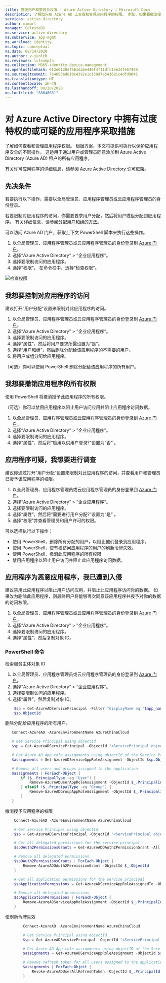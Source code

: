 ```yaml
---
title: 管理用户和管理员权限 - Azure Active Directory | Microsoft Docs
description: 了解如何在 Azure AD 上查看和管理应用程序的权限。 例如，如果要撤消授予应用程序的所有权限。
services: active-directory
author: mimart
manager: CelesteDG
ms.service: active-directory
ms.subservice: app-mgmt
ms.workload: identity
ms.topic: conceptual
ms.date: 08/14/2020
ms.author: v-junlch
ms.reviewer: luleonpla
ms.collection: M365-identity-device-management
ms.openlocfilehash: 012e0128df5b1dabe440f4f11dfc13e34fe67498
ms.sourcegitcommit: 7646936d018c4392e1c138d7e541681c4dfd9041
ms.translationtype: HT
ms.contentlocale: zh-CN
ms.lasthandoff: 08/20/2020
ms.locfileid: "88648081"
---
```

# <a name="take-action-on-overpriviledged-or-suspicious-application-in-azure-active-directory"></a>对 Azure Active Directory 中拥有过度特权的或可疑的应用程序采取措施

了解如何查看和管理应用程序权限。 根据方案，本文将提供可执行以保护应用程序安全的不同操作。 这适用于通过用户或管理员同意添加到 Azure Active Directory (Azure AD) 租户的所有应用程序。

有关许可应用程序的详细信息，请参阅 [Azure Active Directory 许可框架](../develop/consent-framework.md)。

## <a name="prerequisites"></a>先决条件

若要执行以下操作，需要以全局管理员、应用程序管理员或云应用程序管理员的身份登录。

若要限制对应用程序的访问，你需要要求用户分配，然后将用户或组分配到应用程序。  有关详细信息，请参阅[分配用户和组的方法](methods-for-assigning-users-and-groups.md)。

可以访问 Azure AD 门户，获取上下文 PowerShell 脚本来执行这些操作。
 
1. 以全局管理员、应用程序管理员或云应用程序管理员的身份登录到 [Azure 门户](https://portal.azure.cn)。
2. 选择“Azure Active Directory” > “企业应用程序”。 
3. 选择要限制访问的应用程序。
4. 选择“权限”。 在命令栏中，选择“检查权限”。

![检查权限](./media/manage-application-permissions/review-permissions.png)

## <a name="i-want-to-control-access-to-an-application"></a>我想要控制对应用程序的访问

建议打开“用户分配”设置来限制对此应用程序的访问。

1. 以全局管理员、应用程序管理员或云应用程序管理员的身份登录到 [Azure 门户](https://portal.azure.cn)。
2. 选择“Azure Active Directory” > “企业应用程序”。 
3. 选择要限制访问的应用程序。
4. 选择“属性”，然后将用户要求所需设置为“是”。
5. 选择“用户和组”，然后删除分配给该应用程序的不需要的用户。
6. 将用户或组分配给应用程序。

（可选）你可以使用 PowerShell 删除分配给该应用程序的所有用户。

## <a name="i-want-to-revoke-all-permissions-for-an-application"></a>我想要撤销应用程序的所有权限

使用 PowerShell 将撤消授予此应用程序的所有权限。

（可选）你可以禁用应用程序以阻止用户访问应用并阻止应用程序访问数据。

1. 以全局管理员、应用程序管理员或云应用程序管理员的身份登录到 [Azure 门户](https://portal.azure.cn)。
2. 选择“Azure Active Directory” > “企业应用程序”。 
3. 选择要限制访问的应用程序。
4. 选择“属性”，然后将“启用以供用户登录?”设置为“否” 。

## <a name="application-is-suspicious-and-i-want-to-investigate"></a>应用程序可疑，我想要进行调查

建议你通过打开“用户分配”设置来限制对此应用程序的访问，并查看用户和管理员已授予该应用程序的权限。

1. 以全局管理员、应用程序管理员或云应用程序管理员的身份登录到 [Azure 门户](https://portal.azure.cn)。
3. 选择“Azure Active Directory” > “企业应用程序”。 
5. 选择要限制访问的应用程序。
6. 选择“属性”，然后将“需要进行用户分配?”设置为“是” 。
7. 选择“权限”并查看管理员和用户许可的权限。

可以选择执行以下操作：

- 使用 PowerShell，删除所有分配的用户，以阻止他们登录到应用程序。
- 使用 PowerShell，使有权访问应用程序的用户的刷新令牌失效。
- 使用 PowerShell，撤消此应用程序的所有权限
- 禁用应用程序以阻止用户访问并阻止此应用程序访问数据。


## <a name="application-is-malicious-and-im-compromised"></a>应用程序为恶意应用程序，我已遭到入侵

建议禁用此应用程序以阻止用户访问应用，并阻止此应用程序访问你的数据。 如果改为删除此应用程序，则最终用户将能够再次同意该应用程序并授予对你的数据的访问权限。

1. 以全局管理员、应用程序管理员或云应用程序管理员的身份登录到 [Azure 门户](https://portal.azure.cn)。
2. 选择“Azure Active Directory” > “企业应用程序”。 
3. 选择要限制访问的应用程序。
4. 选择“属性”，然后复制对象 ID。

### <a name="powershell-commands"></a>PowerShell 命令


检索服务主体对象 ID

1. 以全局管理员、应用程序管理员或云应用程序管理员的身份登录到 [Azure 门户](https://portal.azure.cn)。
2. 选择“Azure Active Directory” > “企业应用程序”。 
3. 选择要限制访问的应用程序。
4. 选择“属性”，然后复制对象 ID。

```powershell
    $sp = Get-AzureADServicePrincipal -Filter "displayName eq '$app_name'"
    $sp.ObjectId
```
删除分配给应用程序的所有用户。
 ```powershell
    Connect-AzureAD -AzureEnvironmentName AzureChinaCloud

    # Get Service Principal using objectId
    $sp = Get-AzureADServicePrincipal -ObjectId "<ServicePrincipal objectID>"

    # Get Azure AD App role assignments using objectId of the Service Principal
    $assignments = Get-AzureADServiceAppRoleAssignment -ObjectId $sp.ObjectId -All $true

    # Remove all users and groups assigned to the application
    $assignments | ForEach-Object {
        if ($_.PrincipalType -eq "User") {
            Remove-AzureADUserAppRoleAssignment -ObjectId $_.PrincipalId -AppRoleAssignmentId $_.ObjectId
        } elseif ($_.PrincipalType -eq "Group") {
            Remove-AzureADGroupAppRoleAssignment -ObjectId $_.PrincipalId -AppRoleAssignmentId $_.ObjectId
        }
    }
 ```

撤消授予应用程序的权限

```powershell
    Connect-AzureAD -AzureEnvironmentName AzureChinaCloud

    # Get Service Principal using objectId
    $sp = Get-AzureADServicePrincipal -ObjectId "<ServicePrincipal objectID>"

    # Get all delegated permissions for the service principal
    $spOAuth2PermissionsGrants = Get-AzureADOAuth2PermissionGrant -All $true| Where-Object { $_.clientId -eq $sp.ObjectId }

    # Remove all delegated permissions
    $spOAuth2PermissionsGrants | ForEach-Object {
        Remove-AzureADOAuth2PermissionGrant -ObjectId $_.ObjectId
    }

    # Get all application permissions for the service principal
    $spApplicationPermissions = Get-AzureADServiceAppRoleAssignedTo -ObjectId $sp.ObjectId -All $true | Where-Object { $_.PrincipalType -eq "ServicePrincipal" }

    # Remove all delegated permissions
    $spApplicationPermissions | ForEach-Object {
        Remove-AzureADServiceAppRoleAssignment -ObjectId $_.PrincipalId -AppRoleAssignmentId $_.objectId
    }
```
使刷新令牌失效
```powershell
        Connect-AzureAD -AzureEnvironmentName AzureChinaCloud

        # Get Service Principal using objectId
        $sp = Get-AzureADServicePrincipal -ObjectId "<ServicePrincipal objectID>"

        # Get Azure AD App role assignments using objectID of the Service Principal
        $assignments = Get-AzureADServiceAppRoleAssignment -ObjectId $sp.ObjectId -All $true | Where-Object {$_.PrincipalType -eq "User"}

        # Revoke refresh token for all users assigned to the application
        $assignments | ForEach-Object {
            Revoke-AzureADUserAllRefreshToken -ObjectId $_.PrincipalId
        }
```

